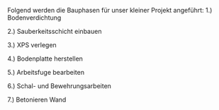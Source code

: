 Folgend werden die Bauphasen für unser kleiner Projekt angeführt:
1.) Bodenverdichtung

2.) Sauberkeitsschicht einbauen

3.) XPS verlegen

4.) Bodenplatte herstellen

5.) Arbeitsfuge bearbeiten

6.) Schal- und Bewehrungsarbeiten

7.) Betonieren Wand

